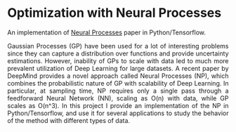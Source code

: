 # Optimization with Neural Processes

An implementation of [Neural Processes](https://arxiv.org/abs/1807.01622) paper in Python/Tensorflow.

<p style='text-align: justify;'>
Gaussian Processes (GP) have been used for a lot of interesting problems since they can capture a distribution over functions and provide uncertainty estimations. However, inability of GPs to scale with data led to much more prevalent utilization of Deep Learning for large datasets. A recent paper by DeepMind provides a novel approach called Neural Processes (NP), which combines the probabilistic nature of GP with scalability of Deep Learning. In particular, at sampling time, NP requires only a single pass through a feedforward Neural Network (NN), scaling as O(n) with data, while GP scales as O(n^3). In this project I provide an implementation of the NP in Python/Tensorflow, and use it for several applications to study the behavior of the method with different types of data. </p>

